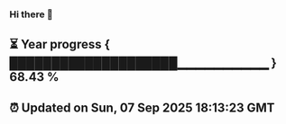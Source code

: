 ### Hi there 👋
⏳ Year progress { ████████████████████▁▁▁▁▁▁▁▁▁▁ } 68.43 %
---
⏰ Updated on Sun, 07 Sep 2025 18:13:23 GMT
---
